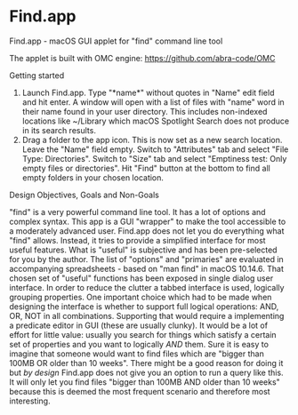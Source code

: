 # Find.app
Find.app - macOS GUI applet for "find" command line tool

The applet is built with OMC engine:
https://github.com/abra-code/OMC

Getting started

1. Launch Find.app. Type "\*name\*" without quotes in "Name" edit field and hit enter. A window will open with a list of files with "name" word in their name found in your user directory. This includes non-indexed locations like ~/Library which macOS Spotlight Search does not produce in its search results.
2. Drag a folder to the app icon. This is now set as a new search location. Leave the "Name" field empty. Switch to "Attributes" tab and select "File Type: Directories". Switch to "Size" tab and select "Emptiness test: Only empty files or directories". Hit "Find" button at the bottom to find all empty folders in your chosen location.


Design Objectives, Goals and Non-Goals

"find" is a very powerful command line tool. It has a lot of options and complex syntax.
This app is a GUI "wrapper" to make the tool accessible to a moderately advanced user.
Find.app does not let you do everything what "find" allows. Instead, it tries to provide a simplified interface for most useful features. What is "useful" is subjective and has been pre-selected for you by the author. The list of "options" and "primaries" are evaluated in accompanying spreadsheets - based on "man find" in macOS 10.14.6. That chosen set of "useful" functions has been exposed in single dialog user interface. In order to reduce the clutter a tabbed interface is used, logically grouping properties. One important choice which had to be made when designing the interface is whether to support full logical operations: AND, OR, NOT in all combinations. Supporting that would require a implementing a predicate editor in GUI (these are usually clunky). It would be a lot of effort for little value: usually you search for things which satisfy a certain set of properties and you want to logically *AND* them. Sure it is easy to imagine that someone would want to find files which are "bigger than 100MB OR older than 10 weeks". There might be a good reason for doing it but *by design* Find.app does not give you an option to run a query like this. It will only let you find files "bigger than 100MB AND older than 10 weeks" because this is deemed the most frequent scenario and therefore most interesting.

